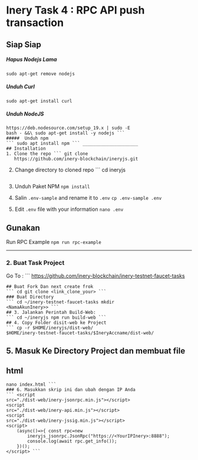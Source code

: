 # Inery Task 4 : RPC API push transaction
## Siap Siap
##### Hapus Nodejs Lama
``` sudo apt-get remove nodejs ```
##### Unduh Curl
``` sudo apt-get install curl ```
#####  Unduh NodeJS
``` curl -fsSL 
https://deb.nodesource.com/setup_19.x | sudo -E 
bash - &&\ sudo apt-get install -y nodejs ```
#####  Unduh npm
``` sudo apt install npm ``` _____________________
## Installation
1. Clone the repo ``` git clone 
   https://github.com/inery-blockchain/ineryjs.git 
   ```
2. Change directory to cloned repo ``` cd ineryjs 
   ```
3. Unduh Paket NPM ``` npm install ``` 

4. Salin `.env-sample` and rename it to `.env`
   ``` cp .env-sample .env ```
 5. Edit ```.env``` 
file with your information
   ``` nano .env ```
## Gunakan
Run RPC Example ``` npm run rpc-example ``` 
_____________________
### 2. Buat Task Project
Go To : ``` 
https://github.com/inery-blockchain/inery-testnet-faucet-tasks 
```
## Buat Fork Dan next create frok
``` cd git clone <link_clone_your> ```
### Buat Directory
``` cd ~/inery-testnet-faucet-tasks mkdir 
<NamaAkunInery>> ```
## 3. Jalankan Perintah Build-Web:
``` cd ~/ineryjs npm run build-web ```
## 4. Copy Folder disit-web ke Project
``` cp -r $HOME/ineryjs/dist-web/ 
$HOME/inery-testnet-faucet-tasks/$IneryAccname/dist-web/ 
```
## 5. Masuk Ke Directory Project dan membuat file 
## html
``` cd ~/inery-testnet-faucet-tasks/$IneryAccname 
nano index.html ```
### 6. Masukkan skrip ini dan ubah dengan IP Anda
``` <script 
src="./dist-web/inery-jsonrpc.min.js"></script> 
<script 
src="./dist-web/inery-api.min.js"></script> 
<script 
src="./dist-web/inery-jssig.min.js"></script> 
<script>
    (async()=>{ const rpc=new 
        ineryjs_jsonrpc.JsonRpc("https://<YourIPInery>:8888"); 
        console.log(await rpc.get_info());
    })();
</script> ```

